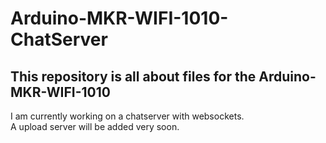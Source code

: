 <h1> Arduino-MKR-WIFI-1010-ChatServer </h1>
<h2> This repository is all about files for the Arduino-MKR-WIFI-1010 </h2>
I am currently working on a chatserver with websockets.</br>
A upload server will be added very soon.
<a href="https://cdn.antratek.nl/media/product/8d2/arduino-mkr-wifi-1010-abx00023-989.jpg"></a>
